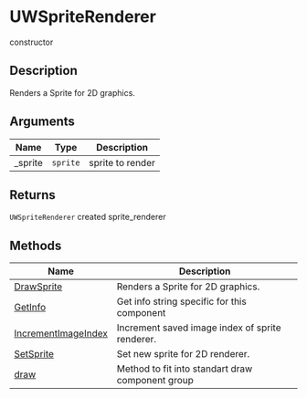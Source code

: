 # UWSpriteRenderer

<span class="badge badge-secondary">constructor</span>

## Description
Renders a Sprite for 2D graphics.

## Arguments
| Name | Type | Description |
| ---- | ---- | ----------- |
| _sprite | `sprite` | sprite to render |

## Returns
`UWSpriteRenderer` created sprite_renderer

## Methods
| Name | Description |
| ---- | ----------- |
| [DrawSprite](UWSpriteRenderer.DrawSprite.html) | Renders a Sprite for 2D graphics. |
| [GetInfo](UWSpriteRenderer.GetInfo.html) | Get info string specific for this component |
| [IncrementImageIndex](UWSpriteRenderer.IncrementImageIndex.html) | Increment saved image index of sprite renderer. |
| [SetSprite](UWSpriteRenderer.SetSprite.html) | Set new sprite for 2D renderer. |
| [draw](UWSpriteRenderer.draw.html) | Method to fit into standart draw component group |